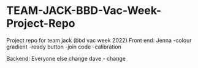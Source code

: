 # TEAM-JACK-BBD-Vac-Week-Project-Repo
 Project repo for team jack (bbd vac week 2022)
Front end:
 Jenna
 -colour gradient
 -ready button
 -join code
 -calibration
 
 
Backend:
Everyone else
change
dave - change